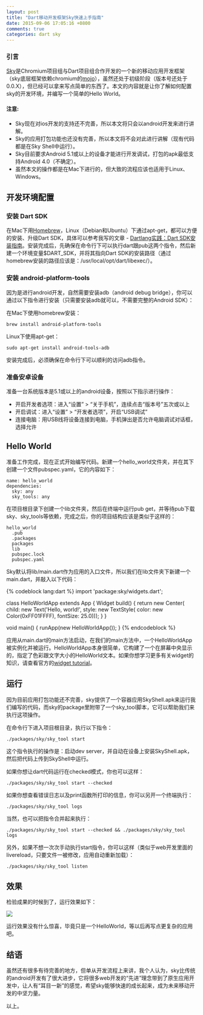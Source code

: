 ```yaml
---
layout: post
title: "Dart移动开发框架Sky快速上手指南"
date: 2015-09-06 17:05:16 +0800
comments: true
categories: dart sky
---
```

### 引言
[Sky](https://github.com/domokit/sky_engine)是Chromium项目组与Dart项目组合作开发的一个新的移动应用开发框架（sky底层框架依赖chromium的[mojo](https://github.com/domokit/mojo)），虽然还处于初级阶段（版本号还处于0.0.X），但已经可以拿来写点简单的东西了。本文的内容就是让你了解如何配置sky的开发环境，并编写一个简单的Hello World。

#### 注意:
* Sky现在对ios开发的支持还不完善，所以本文将只会以android开发来进行讲解。
* Sky的应用打包功能也还没有完善，所以本文将不会对此进行讲解（现有代码都是在Sky Shell中运行）。
* Sky目前要求Android 5.1或以上的设备才能进行开发调试，打包的apk最低支持Android 4.0（不确定）。
* 虽然本文的操作都是在Mac下进行的，但大致的流程应该也适用于Linux、Windows。

## 开发环境配置

### 安装 Dart SDK
在Mac下用[Homebrew](http://brew.sh/)，Linux（Debian和Ubuntu）下通过apt-get，都可以方便的安装、升级Dart SDK，具体可以参考我写的文章 - [Dartlang实践：Dart SDK安装指南](http://jarontai.github.io/blog/2015/08/21/dart-sdk-auto-installtion/)。安装完成后，先确保在命令行下可以执行dart跟pub这两个指令，然后新建一个环境变量$DART_SDK，并将其指向Dart SDK的安装路径（通过homebrew安装的路径应该是：/usr/local/opt/dart/libexec/）。

### 安装 android-platform-tools
因为是进行android开发，自然需要安装adb（android debug bridge），你可以通过以下指令进行安装（只需要安装adb就可以，不需要完整的Android SDK）：
<!-- more -->

在Mac下使用homebrew安装：

    brew install android-platform-tools

Linux下使用apt-get：

    sudo apt-get install android-tools-adb

安装完成后，必须确保在命令行下可以顺利的访问adb指令。

### 准备安卓设备
准备一台系统版本是5.1或以上的android设备，按照以下指示进行操作：

* 开启开发者选项：进入“设置” > “关于手机”，连续点击“版本号”五次或以上
* 开启调试：进入“设置” > “开发者选项”，开启“USB调试”
* 连接电脑：用USB线将设备连接到电脑，手机弹出是否允许电脑调试对话框，选择允许

## Hello World
准备工作完成，现在正式开始编写代码。新建一个hello_world文件夹，并在其下创建一个文件pubspec.yaml，它的内容如下：

    name: hello_world
    dependencies:
      sky: any
      sky_tools: any

在项目根目录下创建一个lib文件夹，然后在终端中运行pub get，并等待pub下载sky、sky_tools等依赖，完成之后，你的项目结构应该是类似于这样的：

    hello_world
      .pub
      .packages
      packages
      lib
      pubspec.lock
      pubspec.yaml


Sky默认将lib/main.dart作为应用的入口文件，所以我们在lib文件夹下新建一个main.dart，并敲入以下代码：

{% codeblock lang:dart %}
import 'package:sky/widgets.dart';

class HelloWorldApp extends App {
  Widget build() {
    return new Center(
        child: new Text('Hello, world!',
            style: new TextStyle(
                color: new Color(0xFF01FFFF), fontSize: 25.0)));
  }
}

void main() {
  runApp(new HelloWorldApp());
}
{% endcodeblock %}

应用从main.dart的main方法启动，在我们的main方法中，一个HelloWorldApp被实例化并被运行。HelloWorldApp本身很简单，它构建了一个在屏幕中央显示的，指定了色彩跟文字大小的HelloWorld文本。如果你想学习更多有关widget的知识，请查看官方的[widget tutorial](https://github.com/domokit/sky_engine/blob/master/sky/packages/sky/lib/src/widgets/README.md)。

## 运行
因为目前应用打包功能还不完善，sky提供了一个容器应用SkyShell.apk来运行我们编写的代码，而sky的package里附带了一个sky_tool脚本，它可以帮助我们来执行这项操作。

在命令行下进入项目根目录，执行以下指令：

    ./packages/sky/sky_tool start

这个指令执行的操作是：启动dev server，并自动在设备上安装SkyShell.apk，然后把代码上传到SkyShell中运行。

如果你想让dart代码运行在checked模式，你也可以这样：

    ./packages/sky/sky_tool start --checked

如果你想查看错误日志以及print函数所打印的信息，你可以另开一个终端执行：

    ./packages/sky/sky_tool logs

当然，也可以把指令合并起来执行：

    ./packages/sky/sky_tool start --checked && ./packages/sky/sky_tool logs

另外，如果不想一次次手动执行start指令，你可以这样（类似于web开发里面的livereload，只要文件一被修改，应用自动重新加载）：

    ./packages/sky/sky_tool listen

## 效果
检验成果的时候到了，运行效果如下：

  <img src="{{ root_url }}/images/custom/dart/sky/hello_world.png" />

运行效果没有什么惊喜，毕竟只是一个HelloWorld，等以后再写点更复杂的应用吧。

## 结语
虽然还有很多有待完善的地方，但单从开发流程上来讲，我个人认为，sky比传统的android开发有了很大进步，它将很多web开发的“先进”理念带到了原生应用开发中，让人有“耳目一新”的感觉，希望sky能够快速的成长起来，成为未来移动开发的中坚力量。

以上。
